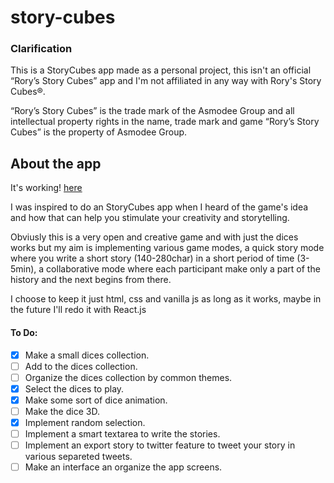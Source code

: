 # story-cubes

### Clarification
This is a StoryCubes app made as a personal project, this isn't an official “Rory’s Story Cubes” app and I'm not affiliated in any way with Rory's Story Cubes®.

“Rory’s Story Cubes” is the trade mark of the Asmodee Group and all intellectual property rights in the name, trade mark and game “Rory’s Story Cubes” is the property of Asmodee Group.

## About the app
It's working! [here](https://agentf.github.io/story-cubes)

I was inspired to do an StoryCubes app when I heard of the game's idea and how that can help you stimulate your creativity and storytelling.

Obviusly this is a very open and creative game and with just the dices works but my aim is implementing various game modes, a quick story mode where you write a short story (140-280char) in a short period of time (3-5min), a collaborative mode where each participant make only a part of the history and the next begins from there.

I choose to keep it just html, css and vanilla js as long as it works, maybe in the future I'll redo it with React.js

#### To Do:
  - [x] Make a small dices collection.
  - [ ] Add to the dices collection.
  - [ ] Organize the dices collection by common themes.
  - [x] Select the dices to play.
  - [x] Make some sort of dice animation.
  - [ ] Make the dice 3D.
  - [x] Implement random selection.
  - [ ] Implement a smart textarea to write the stories.
  - [ ] Implement an export story to twitter feature to tweet your story in various separeted tweets.
  - [ ] Make an interface an organize the app screens.
